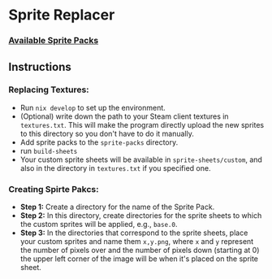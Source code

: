 # Sprite Replacer

### [Available Sprite Packs](https://drive.google.com/drive/folders/1KoxQDlHt7kVwYeeh0UJNXppwqRmm2zCM?usp=sharing)

## Instructions

### Replacing Textures:

- Run `nix develop` to set up the environment.
- (Optional) write down the path to your Steam client textures in `textures.txt`. This will make the program directly upload the new sprites to this directory so you don't have to do it manually.
- Add sprite packs to the `sprite-packs` directory.
- run `build-sheets`
- Your custom sprite sheets will be available in `sprite-sheets/custom`, and also in the directory in `textures.txt` if you specified one.

### Creating Spirte Pakcs:

- **Step 1:** Create a directory for the name of the Sprite Pack.
- **Step 2:** In this directory, create directories for the sprite sheets to which the custom sprites will be applied, e.g., `base.0`.
- **Step 3:** In the directories that correspond to the sprite sheets, place your custom sprites and name them `x,y.png`,
where `x` and `y` represent the number of pixels over and the number of pixels down (starting at 0)
the upper left corner of the image will be when it's placed on the sprite sheet.
